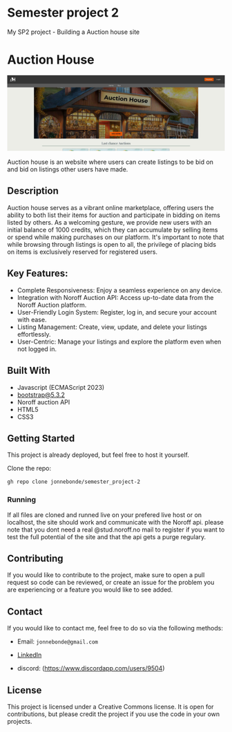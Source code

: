 # Semester project 2

My SP2 project - Building a Auction house site

# Auction House

![Auction image](https://github.com/jonnebonde/semester_project-2/blob/dd1edd9fc0ae37b3125962f5cd8f53b0b5170e9f/assets/img/auctionHouse_screenshot.jpg)

Auction house is an website where users can create listings to be bid on and bid on listings other users have made.

## Description

Auction house serves as a vibrant online marketplace, offering users the ability to both list their items for auction and participate in bidding on items listed by others. As a welcoming gesture, we provide new users with an initial balance of 1000 credits, which they can accumulate by selling items or spend while making purchases on our platform. It's important to note that while browsing through listings is open to all, the privilege of placing bids on items is exclusively reserved for registered users.

## Key Features:

- Complete Responsiveness: Enjoy a seamless experience on any device.
- Integration with Noroff Auction API: Access up-to-date data from the Noroff Auction platform.
- User-Friendly Login System: Register, log in, and secure your account with ease.
- Listing Management: Create, view, update, and delete your listings effortlessly.
- User-Centric: Manage your listings and explore the platform even when not logged in.

## Built With

- Javascript (ECMAScript 2023)
- bootstrap@5.3.2
- Noroff auction API
- HTML5
- CSS3

## Getting Started

This project is already deployed, but feel free to host it yourself.

Clone the repo:

```bash
gh repo clone jonnebonde/semester_project-2
```

### Running

If all files are cloned and runned live on your prefered live host or on localhost, the site should work and communicate with the Noroff api.
please note that you dont need a real @stud.noroff.no mail to register if you want to test the full potential of the site and that the api gets a purge regulary.

## Contributing

If you would like to contribute to the project, make sure to open a pull request so code can be reviewed, or create an issue for the problem you are experiencing or a feature you would like to see added.

## Contact

If you would like to contact me, feel free to do so via the following methods:

- Email: `jonnebonde@gmail.com`

- [LinkedIn](https://www.linkedin.com/in/jonne-martin-krosby-a689ba1b1/)
- discord: (https://www.discordapp.com/users/9504)

## License

This project is licensed under a Creative Commons license. It is open for contributions, but please credit the project if you use the code in your own projects.
